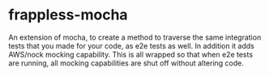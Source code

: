 # frappless-mocha

An extension of mocha, to create a method to traverse the same integration tests that you made for your code, as e2e tests as well. In addition it adds AWS/nock mocking capability. This is all wrapped so that when e2e tests are running, all mocking capabilities are shut off without altering code.
